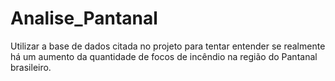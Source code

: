 # Analise_Pantanal
Utilizar a base de dados citada no projeto para tentar entender se realmente há um aumento da quantidade de focos de incêndio na região do Pantanal brasileiro.
